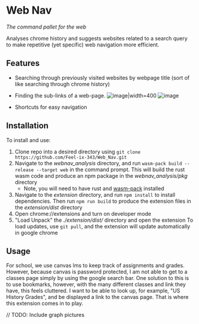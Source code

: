 # Web Nav
*The command pallet for the web*

Analyses chrome history and suggests websites related to a search query to make repetitive (yet specific) web navigation more efficient.

## Features
- Searching through previously visited websites by webpage title (sort of like searching through chrome history)
- Finding the sub-links of a web-page.
![image|width=400](https://user-images.githubusercontent.com/88951499/184465969-ab93efec-c560-41b0-b29f-0b3602b19aeb.png)
![image](https://user-images.githubusercontent.com/88951499/184466044-975c54e0-837d-4fef-aa75-83236c62e6d4.png)


- Shortcuts for easy navigation

## Installation
To install and use:
1. Clone repo into a desired directory using `git clone https://github.com/Feel-ix-343/Web_Nav.git`
2. Navigate to the *webnav_analysis* directory, and run `wasm-pack build --release --target web` in the command prompt. This will build the rust wasm code and produce an npm package in the *webnav_analysis/pkg* directory
    - Note, you will need to have rust and [wasm-pack](https://github.com/rustwasm/wasm-pack) installed
3. Navigate to the *extension* directory, and run `npm install` to install dependencies. Then run `npm run build` to produce the extension files in the *extension/dist* directory
4. Open chrome://extensions and turn on developer mode
5. "Load Unpack" the *./extension/dist/* directory and open the extension
To load updates, use `git pull`, and the extension will update automatically in google chrome

## Usage
For school, we use canvas lms to keep track of assignments and grades. However, because canvas is password protected, I am not able to get to a classes page simply by using the google search bar. One solution to this is to use bookmarks, however, with the many different classes and link they have, this feels cluttered. I want to be able to look up, for example, "US History Grades", and be displayed a link to the canvas page. That is where this extension comes in to play. 

// TODO: Include graph pictures
